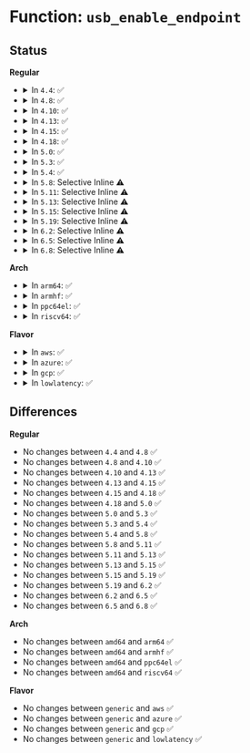 # Function: <code>usb_enable_endpoint</code>

## Status
<b>Regular</b>
<ul>
<li>
<details>
<summary>In <code>4.4</code>: ✅</summary>

```c
void usb_enable_endpoint(struct usb_device *dev, struct usb_host_endpoint *ep, bool reset_ep);
```

**Collision:** Unique Global

**Inline:** No

**Transformation:** False

**Instances:**

```
In drivers/usb/core/message.c (ffffffff816126c0)
Location: drivers/usb/core/message.c:1222
Inline: False
Direct callers:
  - drivers/usb/core/usb.c:usb_alloc_dev
  - drivers/usb/core/hub.c:usb_ep0_reinit
  - drivers/usb/core/message.c:usb_enable_interface
```
**Symbols:**

```
ffffffff816126c0-ffffffff81612752: usb_enable_endpoint (STB_GLOBAL)
```
</details>
</li>
<li>
<details>
<summary>In <code>4.8</code>: ✅</summary>

```c
void usb_enable_endpoint(struct usb_device *dev, struct usb_host_endpoint *ep, bool reset_ep);
```

**Collision:** Unique Global

**Inline:** No

**Transformation:** False

**Instances:**

```
In drivers/usb/core/message.c (ffffffff81672660)
Location: drivers/usb/core/message.c:1219
Inline: False
Direct callers:
  - drivers/usb/core/usb.c:usb_alloc_dev
  - drivers/usb/core/hub.c:usb_ep0_reinit
  - drivers/usb/core/message.c:usb_enable_interface
```
**Symbols:**

```
ffffffff81672660-ffffffff816726f2: usb_enable_endpoint (STB_GLOBAL)
```
</details>
</li>
<li>
<details>
<summary>In <code>4.10</code>: ✅</summary>

```c
void usb_enable_endpoint(struct usb_device *dev, struct usb_host_endpoint *ep, bool reset_ep);
```

**Collision:** Unique Global

**Inline:** No

**Transformation:** False

**Instances:**

```
In drivers/usb/core/message.c (ffffffff816a0310)
Location: drivers/usb/core/message.c:1222
Inline: False
Direct callers:
  - drivers/usb/core/usb.c:usb_alloc_dev
  - drivers/usb/core/hub.c:usb_ep0_reinit
  - drivers/usb/core/message.c:usb_enable_interface
```
**Symbols:**

```
ffffffff816a0310-ffffffff816a03a2: usb_enable_endpoint (STB_GLOBAL)
```
</details>
</li>
<li>
<details>
<summary>In <code>4.13</code>: ✅</summary>

```c
void usb_enable_endpoint(struct usb_device *dev, struct usb_host_endpoint *ep, bool reset_ep);
```

**Collision:** Unique Global

**Inline:** No

**Transformation:** False

**Instances:**

```
In drivers/usb/core/message.c (ffffffff816b54e0)
Location: drivers/usb/core/message.c:1220
Inline: False
Direct callers:
  - drivers/usb/core/usb.c:usb_alloc_dev
  - drivers/usb/core/hub.c:usb_ep0_reinit
  - drivers/usb/core/message.c:usb_enable_interface
```
**Symbols:**

```
ffffffff816b54e0-ffffffff816b556d: usb_enable_endpoint (STB_GLOBAL)
```
</details>
</li>
<li>
<details>
<summary>In <code>4.15</code>: ✅</summary>

```c
void usb_enable_endpoint(struct usb_device *dev, struct usb_host_endpoint *ep, bool reset_ep);
```

**Collision:** Unique Global

**Inline:** No

**Transformation:** False

**Instances:**

```
In drivers/usb/core/message.c (ffffffff81720d70)
Location: drivers/usb/core/message.c:1259
Inline: False
Direct callers:
  - drivers/usb/core/usb.c:usb_alloc_dev
  - drivers/usb/core/hub.c:usb_ep0_reinit
  - drivers/usb/core/message.c:usb_enable_interface
```
**Symbols:**

```
ffffffff81720d70-ffffffff81720dfd: usb_enable_endpoint (STB_GLOBAL)
```
</details>
</li>
<li>
<details>
<summary>In <code>4.18</code>: ✅</summary>

```c
void usb_enable_endpoint(struct usb_device *dev, struct usb_host_endpoint *ep, bool reset_ep);
```

**Collision:** Unique Global

**Inline:** No

**Transformation:** False

**Instances:**

```
In drivers/usb/core/message.c (ffffffff8175fb80)
Location: drivers/usb/core/message.c:1284
Inline: False
Direct callers:
  - drivers/usb/core/usb.c:usb_alloc_dev
  - drivers/usb/core/hub.c:usb_ep0_reinit
  - drivers/usb/core/message.c:usb_enable_interface
```
**Symbols:**

```
ffffffff8175fb80-ffffffff8175fc0d: usb_enable_endpoint (STB_GLOBAL)
```
</details>
</li>
<li>
<details>
<summary>In <code>5.0</code>: ✅</summary>

```c
void usb_enable_endpoint(struct usb_device *dev, struct usb_host_endpoint *ep, bool reset_ep);
```

**Collision:** Unique Global

**Inline:** No

**Transformation:** False

**Instances:**

```
In drivers/usb/core/message.c (ffffffff81784140)
Location: drivers/usb/core/message.c:1284
Inline: False
Direct callers:
  - drivers/usb/core/usb.c:usb_alloc_dev
  - drivers/usb/core/hub.c:usb_ep0_reinit
  - drivers/usb/core/message.c:usb_enable_interface
```
**Symbols:**

```
ffffffff81784140-ffffffff817841cd: usb_enable_endpoint (STB_GLOBAL)
```
</details>
</li>
<li>
<details>
<summary>In <code>5.3</code>: ✅</summary>

```c
void usb_enable_endpoint(struct usb_device *dev, struct usb_host_endpoint *ep, bool reset_ep);
```

**Collision:** Unique Global

**Inline:** No

**Transformation:** False

**Instances:**

```
In drivers/usb/core/message.c (ffffffff817c2480)
Location: drivers/usb/core/message.c:1286
Inline: False
Direct callers:
  - drivers/usb/core/usb.c:usb_alloc_dev
  - drivers/usb/core/hub.c:usb_ep0_reinit
  - drivers/usb/core/message.c:usb_enable_interface
```
**Symbols:**

```
ffffffff817c2480-ffffffff817c2509: usb_enable_endpoint (STB_GLOBAL)
```
</details>
</li>
<li>
<details>
<summary>In <code>5.4</code>: ✅</summary>

```c
void usb_enable_endpoint(struct usb_device *dev, struct usb_host_endpoint *ep, bool reset_ep);
```

**Collision:** Unique Global

**Inline:** No

**Transformation:** False

**Instances:**

```
In drivers/usb/core/message.c (ffffffff817f2e00)
Location: drivers/usb/core/message.c:1286
Inline: False
Direct callers:
  - drivers/usb/core/usb.c:usb_alloc_dev
  - drivers/usb/core/hub.c:usb_ep0_reinit
  - drivers/usb/core/message.c:usb_enable_interface
```
**Symbols:**

```
ffffffff817f2e00-ffffffff817f2e89: usb_enable_endpoint (STB_GLOBAL)
```
</details>
</li>
<li>
<details>
<summary>In <code>5.8</code>: Selective Inline ⚠️</summary>

```c
void usb_enable_endpoint(struct usb_device *dev, struct usb_host_endpoint *ep, bool reset_ep);
```

**Collision:** Unique Global

**Inline:** Selective

**Transformation:** False

**Instances:**

```
In drivers/usb/core/message.c (ffffffff818c296d)
Location: drivers/usb/core/message.c:1307
Inline: True
Inline callers:
  - drivers/usb/core/message.c:usb_enable_interface
Direct callers:
  - drivers/usb/core/usb.c:usb_alloc_dev
  - drivers/usb/core/hub.c:usb_reset_and_verify_device
  - drivers/usb/core/hub.c:hub_port_connect
  - drivers/usb/core/hub.c:hub_port_init
  - drivers/usb/core/hub.c:hub_port_init
```
**Symbols:**

```
ffffffff818c2880-ffffffff818c2909: usb_enable_endpoint (STB_GLOBAL)
```
</details>
</li>
<li>
<details>
<summary>In <code>5.11</code>: Selective Inline ⚠️</summary>

```c
void usb_enable_endpoint(struct usb_device *dev, struct usb_host_endpoint *ep, bool reset_ep);
```

**Collision:** Unique Global

**Inline:** Selective

**Transformation:** False

**Instances:**

```
In drivers/usb/core/message.c (ffffffff818cec8d)
Location: drivers/usb/core/message.c:1448
Inline: True
Inline callers:
  - drivers/usb/core/message.c:usb_enable_interface
Direct callers:
  - drivers/usb/core/usb.c:usb_alloc_dev
  - drivers/usb/core/hub.c:usb_reset_and_verify_device
  - drivers/usb/core/hub.c:hub_port_connect
  - drivers/usb/core/hub.c:hub_port_init
  - drivers/usb/core/hub.c:hub_port_init
```
**Symbols:**

```
ffffffff818ceba0-ffffffff818cec29: usb_enable_endpoint (STB_GLOBAL)
```
</details>
</li>
<li>
<details>
<summary>In <code>5.13</code>: Selective Inline ⚠️</summary>

```c
void usb_enable_endpoint(struct usb_device *dev, struct usb_host_endpoint *ep, bool reset_ep);
```

**Collision:** Unique Global

**Inline:** Selective

**Transformation:** False

**Instances:**

```
In drivers/usb/core/message.c (ffffffff818b22be)
Location: drivers/usb/core/message.c:1454
Inline: True
Inline callers:
  - drivers/usb/core/message.c:usb_enable_interface
Direct callers:
  - drivers/usb/core/usb.c:usb_alloc_dev
  - drivers/usb/core/hub.c:usb_reset_and_verify_device
  - drivers/usb/core/hub.c:hub_port_connect
  - drivers/usb/core/hub.c:hub_port_init
  - drivers/usb/core/hub.c:hub_port_init
```
**Symbols:**

```
ffffffff818b21d0-ffffffff818b2259: usb_enable_endpoint (STB_GLOBAL)
```
</details>
</li>
<li>
<details>
<summary>In <code>5.15</code>: Selective Inline ⚠️</summary>

```c
void usb_enable_endpoint(struct usb_device *dev, struct usb_host_endpoint *ep, bool reset_ep);
```

**Collision:** Unique Global

**Inline:** Selective

**Transformation:** False

**Instances:**

```
In drivers/usb/core/message.c (ffffffff819475ae)
Location: drivers/usb/core/message.c:1454
Inline: True
Inline callers:
  - drivers/usb/core/message.c:usb_enable_interface
Direct callers:
  - drivers/usb/core/usb.c:usb_alloc_dev
  - drivers/usb/core/hub.c:usb_reset_and_verify_device
  - drivers/usb/core/hub.c:hub_port_connect
  - drivers/usb/core/hub.c:hub_port_init
  - drivers/usb/core/hub.c:hub_port_init
```
**Symbols:**

```
ffffffff819474c0-ffffffff81947549: usb_enable_endpoint (STB_GLOBAL)
```
</details>
</li>
<li>
<details>
<summary>In <code>5.19</code>: Selective Inline ⚠️</summary>

```c
void usb_enable_endpoint(struct usb_device *dev, struct usb_host_endpoint *ep, bool reset_ep);
```

**Collision:** Unique Global

**Inline:** Selective

**Transformation:** False

**Instances:**

```
In drivers/usb/core/message.c (ffffffff81a9feee)
Location: drivers/usb/core/message.c:1454
Inline: True
Inline callers:
  - drivers/usb/core/message.c:usb_enable_interface
Direct callers:
  - drivers/usb/core/usb.c:usb_alloc_dev
  - drivers/usb/core/hub.c:usb_reset_and_verify_device
  - drivers/usb/core/hub.c:hub_port_connect
  - drivers/usb/core/hub.c:hub_port_connect
  - drivers/usb/core/hub.c:hub_port_init
  - drivers/usb/core/hub.c:hub_port_init
```
**Symbols:**

```
ffffffff81a9fdf0-ffffffff81a9fe85: usb_enable_endpoint (STB_GLOBAL)
```
</details>
</li>
<li>
<details>
<summary>In <code>6.2</code>: Selective Inline ⚠️</summary>

```c
void usb_enable_endpoint(struct usb_device *dev, struct usb_host_endpoint *ep, bool reset_ep);
```

**Collision:** Unique Global

**Inline:** Selective

**Transformation:** False

**Instances:**

```
In drivers/usb/core/message.c (ffffffff81c2532e)
Location: drivers/usb/core/message.c:1455
Inline: True
Inline callers:
  - drivers/usb/core/message.c:usb_enable_interface
Direct callers:
  - drivers/usb/core/usb.c:usb_alloc_dev
  - drivers/usb/core/hub.c:usb_reset_and_verify_device
  - drivers/usb/core/hub.c:hub_port_connect
  - drivers/usb/core/hub.c:hub_port_connect
  - drivers/usb/core/hub.c:hub_port_init
  - drivers/usb/core/hub.c:hub_port_init
```
**Symbols:**

```
ffffffff81c25220-ffffffff81c252b5: usb_enable_endpoint (STB_GLOBAL)
```
</details>
</li>
<li>
<details>
<summary>In <code>6.5</code>: Selective Inline ⚠️</summary>

```c
void usb_enable_endpoint(struct usb_device *dev, struct usb_host_endpoint *ep, bool reset_ep);
```

**Collision:** Unique Global

**Inline:** Selective

**Transformation:** False

**Instances:**

```
In drivers/usb/core/message.c (ffffffff81c8c2bb)
Location: drivers/usb/core/message.c:1450
Inline: True
Inline callers:
  - drivers/usb/core/message.c:usb_enable_interface
Direct callers:
  - drivers/usb/core/usb.c:usb_alloc_dev
  - drivers/usb/core/hub.c:usb_reset_and_verify_device
  - drivers/usb/core/hub.c:hub_port_connect
  - drivers/usb/core/hub.c:hub_port_connect
  - drivers/usb/core/hub.c:hub_port_init
  - drivers/usb/core/hub.c:hub_port_init
```
**Symbols:**

```
ffffffff81c8c1b0-ffffffff81c8c242: usb_enable_endpoint (STB_GLOBAL)
```
</details>
</li>
<li>
<details>
<summary>In <code>6.8</code>: Selective Inline ⚠️</summary>

```c
void usb_enable_endpoint(struct usb_device *dev, struct usb_host_endpoint *ep, bool reset_ep);
```

**Collision:** Unique Global

**Inline:** Selective

**Transformation:** False

**Instances:**

```
In drivers/usb/core/message.c (ffffffff81d40d9b)
Location: drivers/usb/core/message.c:1451
Inline: True
Inline callers:
  - drivers/usb/core/message.c:usb_enable_interface
Direct callers:
  - drivers/usb/core/usb.c:usb_alloc_dev
  - drivers/usb/core/hub.c:usb_reset_and_verify_device
  - drivers/usb/core/hub.c:hub_port_connect
  - drivers/usb/core/hub.c:hub_port_connect
  - drivers/usb/core/hub.c:hub_port_init
  - drivers/usb/core/hub.c:hub_port_init
```
**Symbols:**

```
ffffffff81d40c90-ffffffff81d40d22: usb_enable_endpoint (STB_GLOBAL)
```
</details>
</li>
</ul>
<b>Arch</b>
<ul>
<li>
<details>
<summary>In <code>arm64</code>: ✅</summary>

```c
void usb_enable_endpoint(struct usb_device *dev, struct usb_host_endpoint *ep, bool reset_ep);
```

**Collision:** Unique Global

**Inline:** No

**Transformation:** False

**Instances:**

```
In drivers/usb/core/message.c (ffff800010a23800)
Location: drivers/usb/core/message.c:1286
Inline: False
Direct callers:
  - drivers/usb/core/usb.c:usb_alloc_dev
  - drivers/usb/core/hub.c:usb_ep0_reinit
  - drivers/usb/core/message.c:usb_enable_interface
```
**Symbols:**

```
ffff800010a23800-ffff800010a238cc: usb_enable_endpoint (STB_GLOBAL)
```
</details>
</li>
<li>
<details>
<summary>In <code>armhf</code>: ✅</summary>

```c
void usb_enable_endpoint(struct usb_device *dev, struct usb_host_endpoint *ep, bool reset_ep);
```

**Collision:** Unique Global

**Inline:** No

**Transformation:** False

**Instances:**

```
In drivers/usb/core/message.c (c0af9dfc)
Location: drivers/usb/core/message.c:1286
Inline: False
Direct callers:
  - drivers/usb/core/usb.c:usb_alloc_dev
  - drivers/usb/core/hub.c:usb_ep0_reinit
  - drivers/usb/core/message.c:usb_enable_interface
```
**Symbols:**

```
c0af9dfc-c0af9e7c: usb_enable_endpoint (STB_GLOBAL)
```
</details>
</li>
<li>
<details>
<summary>In <code>ppc64el</code>: ✅</summary>

```c
void usb_enable_endpoint(struct usb_device *dev, struct usb_host_endpoint *ep, bool reset_ep);
```

**Collision:** Unique Global

**Inline:** No

**Transformation:** False

**Instances:**

```
In drivers/usb/core/message.c (c000000000ade300)
Location: drivers/usb/core/message.c:1286
Inline: False
Direct callers:
  - drivers/usb/core/usb.c:usb_alloc_dev
  - drivers/usb/core/hub.c:usb_ep0_reinit
  - drivers/usb/core/message.c:usb_enable_interface
```
**Symbols:**

```
c000000000ade300-c000000000ade41c: usb_enable_endpoint (STB_GLOBAL)
```
</details>
</li>
<li>
<details>
<summary>In <code>riscv64</code>: ✅</summary>

```c
void usb_enable_endpoint(struct usb_device *dev, struct usb_host_endpoint *ep, bool reset_ep);
```

**Collision:** Unique Global

**Inline:** No

**Transformation:** False

**Instances:**

```
In drivers/usb/core/message.c (ffffffe000645ef0)
Location: drivers/usb/core/message.c:1286
Inline: False
Direct callers:
  - drivers/usb/core/usb.c:usb_alloc_dev
  - drivers/usb/core/hub.c:usb_ep0_reinit
  - drivers/usb/core/message.c:usb_enable_interface
```
**Symbols:**

```
ffffffe000645ef0-ffffffe000645f98: usb_enable_endpoint (STB_GLOBAL)
```
</details>
</li>
</ul>
<b>Flavor</b>
<ul>
<li>
<details>
<summary>In <code>aws</code>: ✅</summary>

```c
void usb_enable_endpoint(struct usb_device *dev, struct usb_host_endpoint *ep, bool reset_ep);
```

**Collision:** Unique Global

**Inline:** No

**Transformation:** False

**Instances:**

```
In drivers/usb/core/message.c (ffffffff817ab1e0)
Location: drivers/usb/core/message.c:1286
Inline: False
Direct callers:
  - drivers/usb/core/usb.c:usb_alloc_dev
  - drivers/usb/core/hub.c:usb_ep0_reinit
  - drivers/usb/core/message.c:usb_enable_interface
```
**Symbols:**

```
ffffffff817ab1e0-ffffffff817ab269: usb_enable_endpoint (STB_GLOBAL)
```
</details>
</li>
<li>
<details>
<summary>In <code>azure</code>: ✅</summary>

```c
void usb_enable_endpoint(struct usb_device *dev, struct usb_host_endpoint *ep, bool reset_ep);
```

**Collision:** Unique Global

**Inline:** No

**Transformation:** False

**Instances:**

```
In drivers/usb/core/message.c (ffffffff8179cbe0)
Location: drivers/usb/core/message.c:1286
Inline: False
Direct callers:
  - drivers/usb/core/usb.c:usb_alloc_dev
  - drivers/usb/core/hub.c:usb_ep0_reinit
  - drivers/usb/core/message.c:usb_enable_interface
```
**Symbols:**

```
ffffffff8179cbe0-ffffffff8179cc69: usb_enable_endpoint (STB_GLOBAL)
```
</details>
</li>
<li>
<details>
<summary>In <code>gcp</code>: ✅</summary>

```c
void usb_enable_endpoint(struct usb_device *dev, struct usb_host_endpoint *ep, bool reset_ep);
```

**Collision:** Unique Global

**Inline:** No

**Transformation:** False

**Instances:**

```
In drivers/usb/core/message.c (ffffffff817e7c80)
Location: drivers/usb/core/message.c:1286
Inline: False
Direct callers:
  - drivers/usb/core/usb.c:usb_alloc_dev
  - drivers/usb/core/hub.c:usb_ep0_reinit
  - drivers/usb/core/message.c:usb_enable_interface
```
**Symbols:**

```
ffffffff817e7c80-ffffffff817e7d09: usb_enable_endpoint (STB_GLOBAL)
```
</details>
</li>
<li>
<details>
<summary>In <code>lowlatency</code>: ✅</summary>

```c
void usb_enable_endpoint(struct usb_device *dev, struct usb_host_endpoint *ep, bool reset_ep);
```

**Collision:** Unique Global

**Inline:** No

**Transformation:** False

**Instances:**

```
In drivers/usb/core/message.c (ffffffff81801ed0)
Location: drivers/usb/core/message.c:1286
Inline: False
Direct callers:
  - drivers/usb/core/usb.c:usb_alloc_dev
  - drivers/usb/core/hub.c:usb_ep0_reinit
  - drivers/usb/core/message.c:usb_enable_interface
```
**Symbols:**

```
ffffffff81801ed0-ffffffff81801f59: usb_enable_endpoint (STB_GLOBAL)
```
</details>
</li>
</ul>

## Differences
<b>Regular</b>
<ul>
<li>
No changes between <code>4.4</code> and <code>4.8</code> ✅
</li>
<li>
No changes between <code>4.8</code> and <code>4.10</code> ✅
</li>
<li>
No changes between <code>4.10</code> and <code>4.13</code> ✅
</li>
<li>
No changes between <code>4.13</code> and <code>4.15</code> ✅
</li>
<li>
No changes between <code>4.15</code> and <code>4.18</code> ✅
</li>
<li>
No changes between <code>4.18</code> and <code>5.0</code> ✅
</li>
<li>
No changes between <code>5.0</code> and <code>5.3</code> ✅
</li>
<li>
No changes between <code>5.3</code> and <code>5.4</code> ✅
</li>
<li>
No changes between <code>5.4</code> and <code>5.8</code> ✅
</li>
<li>
No changes between <code>5.8</code> and <code>5.11</code> ✅
</li>
<li>
No changes between <code>5.11</code> and <code>5.13</code> ✅
</li>
<li>
No changes between <code>5.13</code> and <code>5.15</code> ✅
</li>
<li>
No changes between <code>5.15</code> and <code>5.19</code> ✅
</li>
<li>
No changes between <code>5.19</code> and <code>6.2</code> ✅
</li>
<li>
No changes between <code>6.2</code> and <code>6.5</code> ✅
</li>
<li>
No changes between <code>6.5</code> and <code>6.8</code> ✅
</li>
</ul>
<b>Arch</b>
<ul>
<li>
No changes between <code>amd64</code> and <code>arm64</code> ✅
</li>
<li>
No changes between <code>amd64</code> and <code>armhf</code> ✅
</li>
<li>
No changes between <code>amd64</code> and <code>ppc64el</code> ✅
</li>
<li>
No changes between <code>amd64</code> and <code>riscv64</code> ✅
</li>
</ul>
<b>Flavor</b>
<ul>
<li>
No changes between <code>generic</code> and <code>aws</code> ✅
</li>
<li>
No changes between <code>generic</code> and <code>azure</code> ✅
</li>
<li>
No changes between <code>generic</code> and <code>gcp</code> ✅
</li>
<li>
No changes between <code>generic</code> and <code>lowlatency</code> ✅
</li>
</ul>
